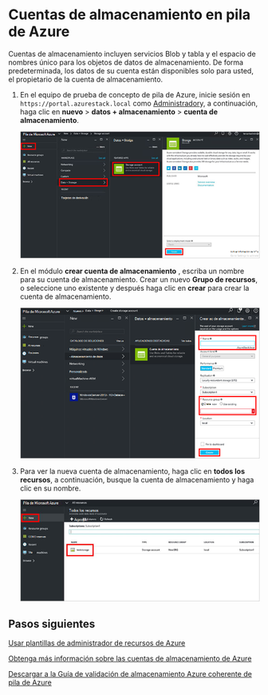 <properties
    pageTitle="Cuentas de almacenamiento en pila de Azure | Microsoft Azure"
    description="Obtenga información sobre cómo crear una cuenta de pila de Azure almacenamiento."
    services="azure-stack"
    documentationCenter=""
    authors="ErikjeMS"
    manager="byronr"
    editor=""/>

<tags
    ms.service="azure-stack"
    ms.workload="na"
    ms.tgt_pltfrm="na"
    ms.devlang="na"
    ms.topic="get-started-article"
    ms.date="09/26/2016"
    ms.author="erikje"/>

# <a name="storage-accounts-in-azure-stack"></a>Cuentas de almacenamiento en pila de Azure

Cuentas de almacenamiento incluyen servicios Blob y tabla y el espacio de nombres único para los objetos de datos de almacenamiento. De forma predeterminada, los datos de su cuenta están disponibles solo para usted, el propietario de la cuenta de almacenamiento.

1.  En el equipo de prueba de concepto de pila de Azure, inicie sesión en `https://portal.azurestack.local` como [Administrador](azure-stack-connect-azure-stack.md#log-in-as-a-service-administrator)y, a continuación, haga clic en **nuevo** > **datos + almacenamiento** > **cuenta de almacenamiento**.

    ![](media/azure-stack-provision-storage-account/image01.png)

2.  En el módulo **crear cuenta de almacenamiento** , escriba un nombre para su cuenta de almacenamiento. Crear un nuevo **Grupo de recursos**, o seleccione uno existente y después haga clic en **crear** para crear la cuenta de almacenamiento.

    ![](media/azure-stack-provision-storage-account/image02.png)

3. Para ver la nueva cuenta de almacenamiento, haga clic en **todos los recursos**, a continuación, busque la cuenta de almacenamiento y haga clic en su nombre.

    ![](media/azure-stack-provision-storage-account/image03.png)
    
## <a name="next-steps"></a>Pasos siguientes

[Usar plantillas de administrador de recursos de Azure](azure-stack-arm-templates.md)

[Obtenga más información sobre las cuentas de almacenamiento de Azure](../storage/storage-create-storage-account.md)

[Descargar a la Guía de validación de almacenamiento Azure coherente de pila de Azure](http://aka.ms/azurestacktp1doc)
